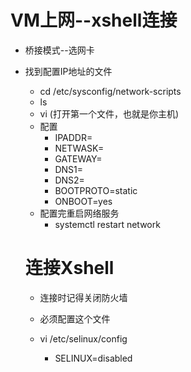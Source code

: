 # VM上网--xshell连接

+ 桥接模式--选网卡

+ 找到配置IP地址的文件

  + cd /etc/sysconfig/network-scripts
  + ls
  + vi (打开第一个文件，也就是你主机)
  + 配置
    + IPADDR=
    + NETWASK=
    + GATEWAY=
    + DNS1=
    + DNS2=
    + BOOTPROTO=static
    + ONBOOT=yes
  + 配置完重启网络服务
    + systemctl restart network

  # 连接Xshell

  + 连接时记得关闭防火墙

  + 必须配置这个文件
  + vi /etc/selinux/config
    + SELINUX=disabled





